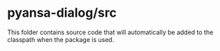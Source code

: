 # pyansa-dialog/src

This folder contains source code that will automatically be added to the classpath when
the package is used.
